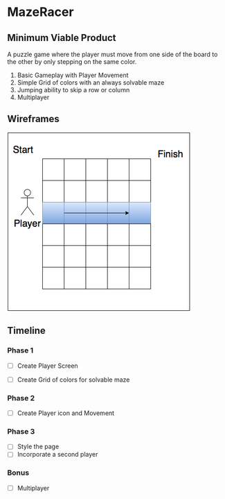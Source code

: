 # MazeRacer

## Minimum Viable Product

A puzzle game where the player must move from one side of the board to the other by only stepping on the same color.
  1. Basic Gameplay with Player Movement
  2. Simple Grid of colors with an always solvable maze
  3. Jumping ability to skip a row or column
  4. Multiplayer

## Wireframes
![game-board](/images/game-board.png)


## Timeline

### Phase 1
- [ ] Create Player Screen
- [ ] Create Grid of colors for solvable maze


### Phase 2
- [ ] Create Player icon and Movement

### Phase 3
- [ ] Style the page
- [ ] Incorporate a second player

### Bonus
 - [ ] Multiplayer
